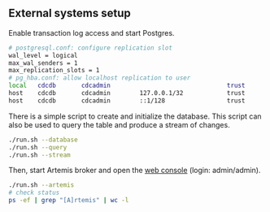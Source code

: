 ## External systems setup

Enable transaction log access and start Postgres.
```sh
# postgresql.conf: configure replication slot
wal_level = logical
max_wal_senders = 1
max_replication_slots = 1
# pg_hba.conf: allow localhost replication to user
local   cdcdb       cdcadmin                                trust
host    cdcdb       cdcadmin        127.0.0.1/32            trust
host    cdcdb       cdcadmin        ::1/128                 trust
```

There is a simple script to create and initialize the database.
This script can also be used to query the table and produce a stream of changes.
```sh
./run.sh --database
./run.sh --query
./run.sh --stream
```

Then, start Artemis broker and open the [web console](http://localhost:8161/console) (login: admin/admin).
```sh
./run.sh --artemis
# check status
ps -ef | grep "[A]rtemis" | wc -l
```
